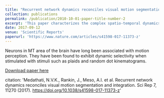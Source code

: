 ```yaml
---
title: "Recurrent network dynamics reconciles visual motion segmentation and integration."
collection: publications
permalink: /publication/2010-10-01-paper-title-number-2
excerpt: 'This paper characterizes the complex spatio-temporal dynamics of MT neurons'
date: 2017-09-12
venue: 'Scientific Reports'
paperurl: 'https://www.nature.com/articles/s41598-017-11373-z'
---
```


Neurons in MT area of the brain have long been associated with motion perception. They have been found to exhibit dynamic selectivity when stimulated with stimuli such as plaids and random dot kinematograms.

[Download paper here](https://www.nature.com/articles/s41598-017-11373-z.pdf)

citation: 'Medathati, N.V.K., Rankin, J., Meso, A.I. et al. Recurrent network dynamics reconciles visual motion segmentation and integration. Sci Rep 7, 11270 (2017). https://doi.org/10.1038/s41598-017-11373-z'



